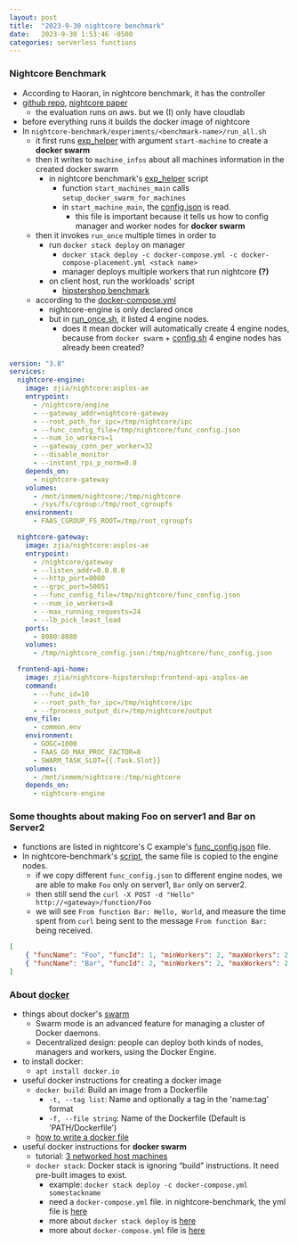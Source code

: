 ```yaml
---
layout: post
title:  "2023-9-30 nightcore benchmark"
date:   2023-9-30 1:53:46 -0500
categories: serverless functions
---
```

### Nightcore Benchmark
- According to Haoran, in nightcore benchmark, it has the controller
- [github repo](https://github.com/ut-osa/nightcore-benchmarks/tree/master), [nightcore paper](https://www.cs.utexas.edu/users/witchel/pubs/jia21asplos-nightcore.pdf)
	+ the evaluation runs on aws. but we (I) only have cloudlab
- before everything runs it builds the docker image of nightcore
- In `nightcore-benchmark/experiments/<benchmark-name>/run_all.sh`
	+ it first runs [exp_helper](https://github.com/ut-osa/nightcore-benchmarks/blob/master/scripts/exp_helper#L148) with argument `start-machine` to create a <strong>docker swarm</strong>
	+ then it writes to `machine_infos` about all machines information in the created docker swarm 
		* in nightcore benchmark's [exp_helper](https://github.com/ut-osa/nightcore-benchmarks/blob/master/scripts/exp_helper#L148) script
			- function `start_machines_main` calls `setup_docker_swarm_for_machines`
			- in `start_machine_main`, the [config.json](https://github.com/ut-osa/nightcore-benchmarks/blob/master/experiments/hipstershop_4node/config.json) is read.
				+ this file is important because it tells us how to config manager and worker nodes for <strong>docker swarm</strong> 
	+ then it invokes `run_once` multiple times in order to
		* run `docker stack deploy` on manager
			- `docker stack deploy -c docker-compose.yml -c docker-compose-placement.yml <stack name>`
			- manager deploys multiple workers that run nightcore <strong>(?)</strong>
		* on client host, run the workloads' script
			- [hipstershop benchmark](https://github.com/ut-osa/nightcore-benchmarks/blob/master/experiments/hipstershop_4node/run_once.sh#L62)
	+ according to the [docker-compose.yml](https://github.com/ut-osa/nightcore-benchmarks/blob/master/experiments/hipstershop_4node/docker-compose.yml)
		* nightcore-engine is only declared once
		* but in [run_once.sh](https://github.com/ut-osa/nightcore-benchmarks/blob/master/experiments/hipstershop_4node/run_once.sh#L19), it listed 4 engine nodes.
			- does it mean docker will automatically create 4 engine nodes, because from `docker swarm` + [config.sh](https://github.com/ut-osa/nightcore-benchmarks/blob/master/experiments/hipstershop_4node/config.json) 4 engine nodes has already been created?

```yml
version: "3.8"
services:
  nightcore-engine:
    image: zjia/nightcore:asplos-ae
    entrypoint:
      - /nightcore/engine
      - --gateway_addr=nightcore-gateway
      - --root_path_for_ipc=/tmp/nightcore/ipc
      - --func_config_file=/tmp/nightcore/func_config.json
      - --num_io_workers=1
      - --gateway_conn_per_worker=32
      - --disable_monitor
      - --instant_rps_p_norm=0.8
    depends_on:
      - nightcore-gateway
    volumes:
      - /mnt/inmem/nightcore:/tmp/nightcore
      - /sys/fs/cgroup:/tmp/root_cgroupfs
    environment:
      - FAAS_CGROUP_FS_ROOT=/tmp/root_cgroupfs

  nightcore-gateway:
    image: zjia/nightcore:asplos-ae
    entrypoint:
      - /nightcore/gateway
      - --listen_addr=0.0.0.0
      - --http_port=8080
      - --grpc_port=50051
      - --func_config_file=/tmp/nightcore/func_config.json
      - --num_io_workers=8
      - --max_running_requests=24
      - --lb_pick_least_load
    ports:
      - 8080:8080
    volumes:
      - /tmp/nightcore_config.json:/tmp/nightcore/func_config.json

  frontend-api-home:
    image: zjia/nightcore-hipstershop:frontend-api-asplos-ae
    command:
      - --func_id=10
      - --root_path_for_ipc=/tmp/nightcore/ipc
      - --fprocess_output_dir=/tmp/nightcore/output
    env_file:
      - common.env
    environment:
      - GOGC=1000
      - FAAS_GO_MAX_PROC_FACTOR=8
      - SWARM_TASK_SLOT={{.Task.Slot}}
    volumes:
      - /mnt/inmem/nightcore:/tmp/nightcore
    depends_on:
      - nightcore-engine
```

### Some thoughts about making Foo on server1 and Bar on Server2
- functions are listed in nightcore's C example's [func_config.json](https://github.com/ut-osa/nightcore/blob/asplos-release/examples/c/func_config.json) file.
- In nightcore-benchmark's [script](https://github.com/ut-osa/nightcore-benchmarks/blob/master/experiments/hipstershop_4node/run_once.sh#L42), the same file is copied to the engine nodes. 
	+ if we copy different `func_config.json` to different engine nodes, we are able to make `Foo` only on server1, `Bar` only on server2.
	+ then still send the `curl -X POST -d "Hello" http://<gateway>/function/Foo`
	+ we will see `From function Bar: Hello, World`, and measure the time spent from `curl` being sent to the message `From function Bar:` being received.
```json
[
    { "funcName": "Foo", "funcId": 1, "minWorkers": 2, "maxWorkers": 2 },
    { "funcName": "Bar", "funcId": 2, "minWorkers": 2, "maxWorkers": 2 }
]
```

### About [docker](https://en.wikipedia.org/wiki/Docker_(software))
- things about docker's [swarm](https://docs.docker.com/engine/swarm/)
	+ Swarm mode is an advanced feature for managing a cluster of Docker daemons.
	+ Decentralized design: people can deploy both kinds of nodes, managers and workers, using the Docker Engine.
- to install docker: 
	+ `apt install docker.io`
- useful docker instructions for creating a docker image
	+ `docker build`: Build an image from a Dockerfile
		* `-t, --tag list`: Name and optionally a tag in the 'name:tag' format
		* `-f, --file string`: Name of the Dockerfile (Default is 'PATH/Dockerfile')
	+ [how to write a docker file](https://docs.docker.com/develop/develop-images/dockerfile_best-practices/) 
- useful docker instructions for <strong>docker swarm </strong>
	+ tutorial: [3 networked host machines](https://docs.docker.com/engine/swarm/swarm-tutorial/#three-networked-host-machines)
	+ `docker stack`: Docker stack is ignoring “build” instructions. It need pre-built images to exist.
		* example: `docker stack deploy -c docker-compose.yml somestackname`
		* need a `docker-compose.yml` file. in nightcore-benchmark, the yml file is [here](https://github.com/ut-osa/nightcore-benchmarks/blob/master/experiments/hipstershop_4node/docker-compose.yml)
		* more about `docker stack deploy` is [here](https://docs.docker.com/engine/reference/commandline/stack_deploy/)
		* more about `docker-compose.yml` file is [here](https://docs.docker.com/compose/gettingstarted/)
